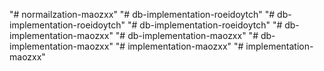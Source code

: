 "# normailzation-maozxx" 
"# db-implementation-roeidoytch" 
"# db-implementation-roeidoytch" 
"# db-implementation-roeidoytch" 
"# db-implementation-maozxx" 
"# db-implementation-maozxx" 
"# db-implementation-maozxx" 
"# implementation-maozxx" 
"# implementation-maozxx" 
